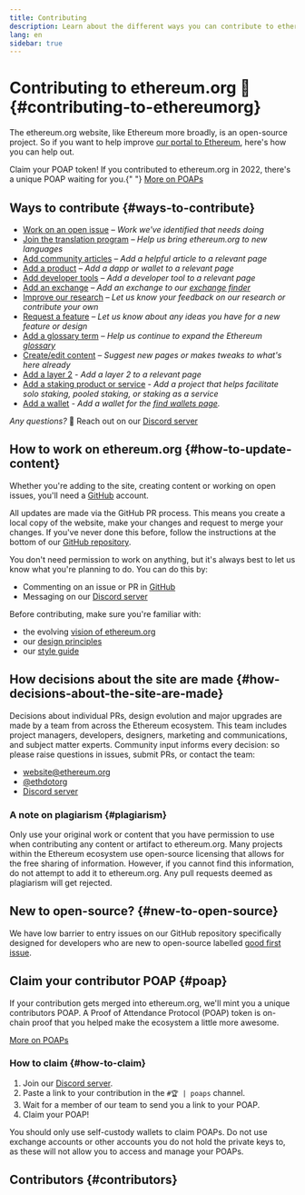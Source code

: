 ```yaml
---
title: Contributing
description: Learn about the different ways you can contribute to ethereum.org
lang: en
sidebar: true
---
```


# Contributing to ethereum.org 🦄 {#contributing-to-ethereumorg}

The ethereum.org website, like Ethereum more broadly, is an open-source project. So if you want to help improve [our portal to Ethereum](/about/), here's how you can help out.

<InfoBanner shouldCenter emoji=":tada:">
  Claim your POAP token! If you contributed to ethereum.org in 2022, there's a unique POAP waiting for you.{" "}
  <a href="#poap">More on POAPs</a>
</InfoBanner>

## Ways to contribute {#ways-to-contribute}

- [Work on an open issue](https://github.com/ethereum/ethereum-org-website/issues)
  _– Work we've identified that needs doing_
- [Join the translation program](/contributing/translation-program/)
  _– Help us bring ethereum.org to new languages_
- [Add community articles](/contributing/content-resources/)
  _– Add a helpful article to a relevant page_
- [Add a product](/contributing/adding-products/)
  _– Add a dapp or wallet to a relevant page_
- [Add developer tools](/contributing/adding-developer-tools/)
  _– Add a developer tool to a relevant page_
- [Add an exchange](/contributing/adding-exchanges/)
  _– Add an exchange to our [exchange finder](/get-eth/#country-picker)_
- [Improve our research](https://www.notion.so/efdn/Ethereum-org-User-Persona-Memo-b44dc1e89152457a87ba872b0dfa366c)
  _– Let us know your feedback on our research or contribute your own_
- [Request a feature](https://github.com/ethereum/ethereum-org-website/issues/new?assignees=&labels=Type%3A+Feature&template=feature_request.md&title=)
  _– Let us know about any ideas you have for a new feature or design_
- [Add a glossary term](/contributing/adding-glossary-terms)
  _– Help us continue to expand the Ethereum [glossary](/glossary/)_
- [Create/edit content](/contributing/#how-to-update-content)
  _– Suggest new pages or makes tweaks to what's here already_
- [Add a layer 2](/contributing/adding-layer-2)
  _- Add a layer 2 to a relevant page_
- [Add a staking product or service](/contributing/adding-staking-product/) - _Add a project that helps facilitate solo staking, pooled staking, or staking as a service_
- [Add a wallet](/contributing/adding-wallet/) _- Add a wallet for the [find wallets page](/wallets/find-wallet/)._

_Any questions?_ 🤔 Reach out on our [Discord server](https://discord.gg/CetY6Y4)

## How to work on ethereum.org {#how-to-update-content}

Whether you're adding to the site, creating content or working on open issues, you'll need a [GitHub](https://github.com) account.

All updates are made via the GitHub PR process. This means you create a local copy of the website, make your changes and request to merge your changes. If you've never done this before, follow the instructions at the bottom of our [GitHub repository](https://github.com/ethereum/ethereum-org-website).

You don't need permission to work on anything, but it's always best to let us know what you're planning to do. You can do this by:

- Commenting on an issue or PR in [GitHub](https://github.com/ethereum/ethereum-org-website)
- Messaging on our [Discord server](https://discord.gg/CetY6Y4)

Before contributing, make sure you're familiar with:

- the evolving [vision of ethereum.org](/about/)
- our [design principles](/contributing/design-principles/)
- our [style guide](/contributing/style-guide/)

## How decisions about the site are made {#how-decisions-about-the-site-are-made}

Decisions about individual PRs, design evolution and major upgrades are made by a team from across the Ethereum ecosystem. This team includes project managers, developers, designers, marketing and communications, and subject matter experts. Community input informs every decision: so please raise questions in issues, submit PRs, or contact the team:

- [website@ethereum.org](mailto:website@ethereum.org)
- [@ethdotorg](https://twitter.com/ethdotorg)
- [Discord server](https://discord.gg/CetY6Y4)

### A note on plagiarism {#plagiarism}

Only use your original work or content that you have permission to use when contributing any content or artifact to ethereum.org. Many projects within the Ethereum ecosystem use open-source licensing that allows for the free sharing of information. However, if you cannot find this information, do not attempt to add it to ethereum.org. Any pull requests deemed as plagiarism will get rejected.

## New to open-source? {#new-to-open-source}

We have low barrier to entry issues on our GitHub repository specifically designed for developers who are new to open-source labelled [good first issue](https://github.com/ethereum/ethereum-org-website/issues?q=is%3Aopen+is%3Aissue+label%3A%22good+first+issue%22).

## Claim your contributor POAP {#poap}

If your contribution gets merged into ethereum.org, we'll mint you a unique contributors POAP. A Proof of Attendance Protocol (POAP) token is on-chain proof that you helped make the ecosystem a little more awesome.

[More on POAPs](https://www.poap.xyz/)

### How to claim {#how-to-claim}

1. Join our [Discord server](https://discord.gg/E8dET2ux8y).
2. Paste a link to your contribution in the `#🏆 | poaps` channel.
3. Wait for a member of our team to send you a link to your POAP.
4. Claim your POAP!

You should only use self-custody wallets to claim POAPs. Do not use exchange accounts or other accounts you do not hold the private keys to, as these will not allow you to access and manage your POAPs.

## Contributors {#contributors}

<Contributors />
